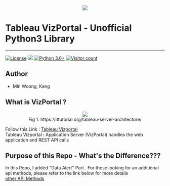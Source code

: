 <div align="center">
  <img src="https://cdn.worldvectorlogo.com/logos/tableau-logo.svg"><br>
</div>

# Tableau VizPortal - Unofficial Python3 Library
-----------------------------------
[![License](https://img.shields.io/github/license/kmw8551/tableau_vizportal)](https://github.com/kmw8551/tableau_vizportal/blob/master/LICENSE)
[![](https://tokei.rs/b1/github.com/kmw8551/tableau_vizportal)](https://github.com/kmw8551/tableau_vizportal)
[![Python 3.6+](https://img.shields.io/badge/python-3.6+-3776AB?logo=Python&logoColor=FFFFFF&style=flat-square)](https://www.python.org/)
[![Visitor count](https://shields-io-visitor-counter.herokuapp.com/badge?page=kmw8551.tableau_vizportal&color=1D70B8&logo=GitHub&logoColor=FFFFFF&style=flat-square)](https://github.com/kmw8551/tableau_vizportal)

## Author

- Min Woong, Kang 


## What is VizPortal ?

<div align="center">
  <figure>
  <img src="https://ittutorial.org/wp-content/uploads/2020/05/2-Architecture.png"><br>
  <figcaption>
   Fig 1. https://ittutorial.org/tableau-server-architecture/
  </figcaption>
  </figure>
</div>  
  

Follow this Link : [Tableau Vizportal](https://help.tableau.com/current/server/en-us/server_process_application-server.htm)  
Tableau Vizportal : Application Server (VizPortal) handles the web application and REST API calls  

  
## Purpose of this Repo - What's the Difference???
In this Repo, I added "Data Alert" Part . For those looking for an additional api methods, please refer to the link below for more details  
[other API Methods](https://viziblydiffrnt.github.io/blog/2017/01/26/documenting-tableau-vizportal-api)







